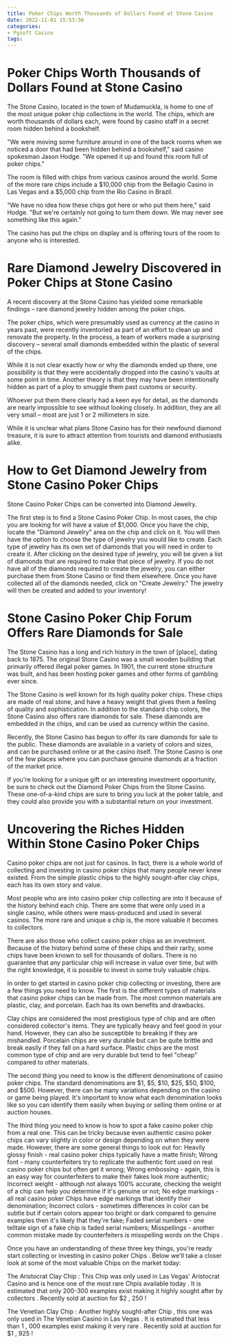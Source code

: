 ```yaml
---
title: Poker Chips Worth Thousands of Dollars Found at Stone Casino
date: 2022-11-01 15:53:56
categories:
- Pgsoft Casino
tags:
---
```



#  Poker Chips Worth Thousands of Dollars Found at Stone Casino

The Stone Casino, located in the town of Mudamuckla, is home to one of the most unique poker chip collections in the world. The chips, which are worth thousands of dollars each, were found by casino staff in a secret room hidden behind a bookshelf.

"We were moving some furniture around in one of the back rooms when we noticed a door that had been hidden behind a bookshelf," said casino spokesman Jason Hodge. "We opened it up and found this room full of poker chips."

The room is filled with chips from various casinos around the world. Some of the more rare chips include a $10,000 chip from the Bellagio Casino in Las Vegas and a $5,000 chip from the Rio Casino in Brazil.

"We have no idea how these chips got here or who put them here," said Hodge. "But we're certainly not going to turn them down. We may never see something like this again."

The casino has put the chips on display and is offering tours of the room to anyone who is interested.

#  Rare Diamond Jewelry Discovered in Poker Chips at Stone Casino

A recent discovery at the Stone Casino has yielded some remarkable findings – rare diamond jewelry hidden among the poker chips.

The poker chips, which were presumably used as currency at the casino in years past, were recently inventoried as part of an effort to clean up and renovate the property. In the process, a team of workers made a surprising discovery – several small diamonds embedded within the plastic of several of the chips.

While it is not clear exactly how or why the diamonds ended up there, one possibility is that they were accidentally dropped into the casino's vaults at some point in time. Another theory is that they may have been intentionally hidden as part of a ploy to smuggle them past customs or security.

Whoever put them there clearly had a keen eye for detail, as the diamonds are nearly impossible to see without looking closely. In addition, they are all very small – most are just 1 or 2 millimeters in size.

While it is unclear what plans Stone Casino has for their newfound diamond treasure, it is sure to attract attention from tourists and diamond enthusiasts alike.

#  How to Get Diamond Jewelry from Stone Casino Poker Chips

Stone Casino Poker Chips can be converted into Diamond Jewelry.

The first step is to find a Stone Casino Poker Chip.
In most cases, the chip you are looking for will have a value of $1,000.
Once you have the chip, locate the "Diamond Jewelry" area on the chip and click on it.
You will then have the option to choose the type of jewelry you would like to create.
Each type of jewelry has its own set of diamonds that you will need in order to create it.
After clicking on the desired type of jewelry, you will be given a list of diamonds that are required to make that piece of jewelry. 
If you do not have all of the diamonds required to create the jewelry, you can either purchase them from Stone Casino or find them elsewhere.
Once you have collected all of the diamonds needed, click on "Create Jewelry." 
The jewelry will then be created and added to your inventory!

#  Stone Casino Poker Chip Forum Offers Rare Diamonds for Sale

The Stone Casino has a long and rich history in the town of [place], dating back to 1875. The original Stone Casino was a small wooden building that primarily offered illegal poker games. In 1901, the current stone structure was built, and has been hosting poker games and other forms of gambling ever since.

The Stone Casino is well known for its high quality poker chips. These chips are made of real stone, and have a heavy weight that gives them a feeling of quality and sophistication. In addition to the standard chip colors, the Stone Casino also offers rare diamonds for sale. These diamonds are embedded in the chips, and can be used as currency within the casino.

Recently, the Stone Casino has begun to offer its rare diamonds for sale to the public. These diamonds are available in a variety of colors and sizes, and can be purchased online or at the casino itself. The Stone Casino is one of the few places where you can purchase genuine diamonds at a fraction of the market price.

If you're looking for a unique gift or an interesting investment opportunity, be sure to check out the Diamond Poker Chips from the Stone Casino. These one-of-a-kind chips are sure to bring you luck at the poker table, and they could also provide you with a substantial return on your investment.

#  Uncovering the Riches Hidden Within Stone Casino Poker Chips

Casino poker chips are not just for casinos. In fact, there is a whole world of collecting and investing in casino poker chips that many people never knew existed. From the simple plastic chips to the highly sought-after clay chips, each has its own story and value.

Most people who are into casino poker chip collecting are into it because of the history behind each chip. There are some that were only used in a single casino, while others were mass-produced and used in several casinos. The more rare and unique a chip is, the more valuable it becomes to collectors.

There are also those who collect casino poker chips as an investment. Because of the history behind some of these chips and their rarity, some chips have been known to sell for thousands of dollars. There is no guarantee that any particular chip will increase in value over time, but with the right knowledge, it is possible to invest in some truly valuable chips.

In order to get started in casino poker chip collecting or investing, there are a few things you need to know. The first is the different types of materials that casino poker chips can be made from. The most common materials are plastic, clay, and porcelain. Each has its own benefits and drawbacks.

Clay chips are considered the most prestigious type of chip and are often considered collector's items. They are typically heavy and feel good in your hand. However, they can also be susceptible to breaking if they are mishandled. Porcelain chips are very durable but can be quite brittle and break easily if they fall on a hard surface. Plastic chips are the most common type of chip and are very durable but tend to feel "cheap" compared to other materials.

The second thing you need to know is the different denominations of casino poker chips. The standard denominations are $1, $5, $10, $25, $50, $100, and $500. However, there can be many variations depending on the casino or game being played. It's important to know what each denomination looks like so you can identify them easily when buying or selling them online or at auction houses.

The third thing you need to know is how to spot a fake casino poker chip from a real one. This can be tricky because even authentic casino poker chips can vary slightly in color or design depending on when they were made. However, there are some general things to look out for:
Heavily glossy finish - real casino poker chips typically have a matte finish;
Wrong font - many counterfeiters try to replicate the authentic font used on real casino poker chips but often get it wrong;  Wrong embossing - again, this is an easy way for counterfeiters to make their fakes look more authentic;  Incorrect weight - although not always 100% accurate, checking the weight of a chip can help you determine if it's genuine or not;  No edge markings - all real casino poker Chips have edge markings that identify their denomination;  Incorrect colors - sometimes differences in color can be subtle but if certain colors appear too bright or dark compared to genuine examples then it's likely that they're fake;  Faded serial numbers - one telltale sign of a fake chip is faded serial numbers;  Misspellings - another common mistake made by counterfeiters is misspelling words on the Chips .





Once you have an understanding of these three key things, you're ready start collecting or investing in casino poker Chips . Below we'll take a closer look at some of the most valuable Chips on the market today:





The Aristocrat Clay Chip : This Chip was only used in Las Vegas' Aristocrat Casino and is hence one of the most rare Chpis available today . It is estimated that only 200-300 examples exist making it highly sought after by collectors . Recently sold at auction for $2 , 250 ! 





The Venetian Clay Chip : Another highly sought-after Chip , this one was only used in The Venetian Casino in Las Vegas . It is estimated that less than 1 , 000 examples exist making it very rare . Recently sold at auction for $1 , 925 ! 